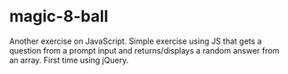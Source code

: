 # magic-8-ball
Another exercise on JavaScript.
Simple exercise using JS that gets a question from a prompt input and returns/displays a random answer from an array. First time using jQuery. 
